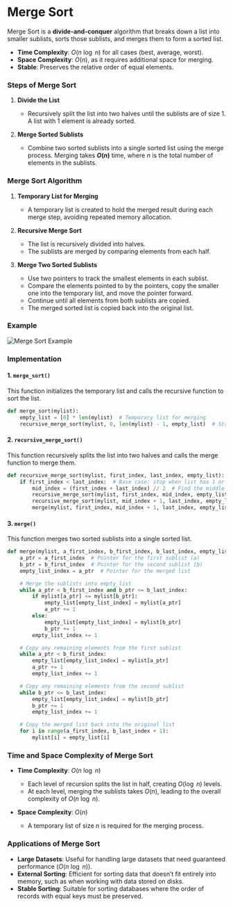 # Merge Sort

Merge Sort is a **divide-and-conquer** algorithm that breaks down a list into smaller sublists, sorts those sublists, and merges them to form a sorted list.

- **Time Complexity**: $O(n\ \log\ n)$ for all cases (best, average, worst).
- **Space Complexity**: $O(n)$, as it requires additional space for merging.
- **Stable**: Preserves the relative order of equal elements.

### Steps of Merge Sort

1. **Divide the List**
   - Recursively split the list into two halves until the sublists are of size 1. A list with 1 element is already sorted.
   
2. **Merge Sorted Sublists**
   - Combine two sorted sublists into a single sorted list using the merge process. Merging takes **$O(n)$** time, where $n$ is the total number of elements in the sublists.

### Merge Sort Algorithm

1. **Temporary List for Merging**
   - A temporary list is created to hold the merged result during each merge step, avoiding repeated memory allocation.

2. **Recursive Merge Sort**
   - The list is recursively divided into halves.
   - The sublists are merged by comparing elements from each half.

3. **Merge Two Sorted Sublists**
   - Use two pointers to track the smallest elements in each sublist.
   - Compare the elements pointed to by the pointers, copy the smaller one into the temporary list, and move the pointer forward.
   - Continue until all elements from both sublists are copied.
   - The merged sorted list is copied back into the original list.

### Example
![Merge Sort Example](https://upload.wikimedia.org/wikipedia/commons/c/cc/Merge-sort-example-300px.gif)

### Implementation

#### 1. `merge_sort()`

This function initializes the temporary list and calls the recursive function to sort the list.

```python
def merge_sort(mylist):
    empty_list = [0] * len(mylist)  # Temporary list for merging
    recursive_merge_sort(mylist, 0, len(mylist) - 1, empty_list)  # Start recursive merge sort
```

#### 2. `recursive_merge_sort()`

This function recursively splits the list into two halves and calls the merge function to merge them.

```python
def recursive_merge_sort(mylist, first_index, last_index, empty_list):
    if first_index < last_index:  # Base case: stop when list has 1 or 0 elements
        mid_index = (first_index + last_index) // 2  # Find the middle index
        recursive_merge_sort(mylist, first_index, mid_index, empty_list)  # Sort first half
        recursive_merge_sort(mylist, mid_index + 1, last_index, empty_list)  # Sort second half
        merge(mylist, first_index, mid_index + 1, last_index, empty_list)  # Merge the sorted halves
```

#### 3. `merge()`

This function merges two sorted sublists into a single sorted list.

```python
def merge(mylist, a_first_index, b_first_index, b_last_index, empty_list):
    a_ptr = a_first_index  # Pointer for the first sublist (a)
    b_ptr = b_first_index  # Pointer for the second sublist (b)
    empty_list_index = a_ptr  # Pointer for the merged list

    # Merge the sublists into empty_list
    while a_ptr < b_first_index and b_ptr <= b_last_index:
        if mylist[a_ptr] <= mylist[b_ptr]:
            empty_list[empty_list_index] = mylist[a_ptr]
            a_ptr += 1
        else:
            empty_list[empty_list_index] = mylist[b_ptr]
            b_ptr += 1
        empty_list_index += 1

    # Copy any remaining elements from the first sublist
    while a_ptr < b_first_index:
        empty_list[empty_list_index] = mylist[a_ptr]
        a_ptr += 1
        empty_list_index += 1

    # Copy any remaining elements from the second sublist
    while b_ptr <= b_last_index:
        empty_list[empty_list_index] = mylist[b_ptr]
        b_ptr += 1
        empty_list_index += 1

    # Copy the merged list back into the original list
    for i in range(a_first_index, b_last_index + 1):
        mylist[i] = empty_list[i]
```

### Time and Space Complexity of Merge Sort

- **Time Complexity**: $O(n\ \log\ n)$
   - Each level of recursion splits the list in half, creating $O(\log\ n)$ levels.
   - At each level, merging the sublists takes $O(n)$, leading to the overall complexity of $O(n\ \log\ n)$.

- **Space Complexity**: $O(n)$
   - A temporary list of size $n$ is required for the merging process.

### Applications of Merge Sort

- **Large Datasets**: Useful for handling large datasets that need guaranteed performance ($O(n\ \log\ n)$).
- **External Sorting**: Efficient for sorting data that doesn’t fit entirely into memory, such as when working with data stored on disks.
- **Stable Sorting**: Suitable for sorting databases where the order of records with equal keys must be preserved.
